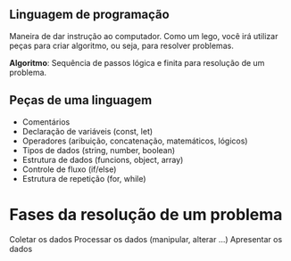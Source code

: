 ## Linguagem de programação

Maneira de dar instrução ao computador.
Como um lego, você irá utilizar peças para criar algoritmo, ou seja, para resolver problemas.

**Algoritmo**: Sequência de passos lógica e finita para resolução de um problema.

## Peças de uma linguagem

- Comentários
- Declaração de variáveis (const, let)
- Operadores (aribuição, concatenação, matemáticos, lógicos)
- Tipos de dados (string, number, boolean)
- Estrutura de dados (funcions, object, array)
- Controle de fluxo (if/else)
- Estrutura de repetição (for, while)

# Fases da resolução de um problema

Coletar os dados
Processar os dados (manipular, alterar ...)
Apresentar os dados